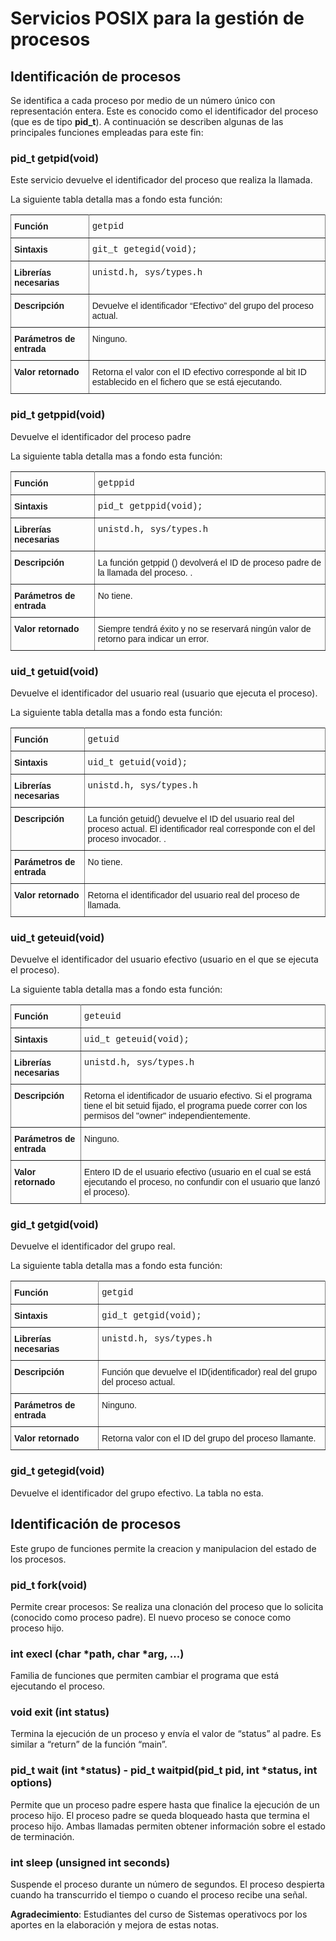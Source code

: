 <style type="text/css">
.tg  {border-collapse:collapse;border-spacing:0;}
.tg td{font-family:Arial, sans-serif;font-size:14px;padding:10px 5px;border-style:solid;border-width:1px;overflow:hidden;word-break:normal;border-color:black;}
.tg th{font-family:Arial, sans-serif;font-size:14px;font-weight:normal;padding:10px 5px;border-style:solid;border-width:1px;overflow:hidden;word-break:normal;border-color:black;}
.tg .tg-0pky{border-color:inherit;text-align:left;vertical-align:top}
.tg .tg-code{font-family:"Courier New";order-color:inherit;text-align:left;vertical-align:top;border-color:inherit;}
</style>

# Servicios POSIX para la gestión de procesos #

## Identificación de procesos ##

Se identifica a cada proceso por medio de un número único con representación entera. Este es conocido como el identificador del proceso (que es de tipo **pid_t**). A continuación se describen algunas de las principales funciones empleadas para este fin:

### pid_t getpid(void) ###

Este servicio devuelve el identificador del proceso que realiza la llamada.

La siguiente tabla detalla mas a fondo esta función:

<table class="tg">
  <tr>
    <th class="tg-0pky"><b>Función</b></th>
    <th class="tg-code">getpid</th>
  </tr>
  <tr>
    <td class="tg-0pky"><b>Sintaxis</b></td>
    <td class="tg-code">git_t getegid(void);</td>
  </tr>
  <tr>
    <td class="tg-0pky"><b>Librerías necesarias</b></td>
    <td class="tg-code"> unistd.h, sys/types.h</td>
  </tr>
  <tr>
    <td class="tg-0pky"><b>Descripción</b></td>
    <td class="tg-0pky">Devuelve el identificador “Efectivo” del grupo del proceso actual. </td>
  </tr>
   <tr>
    <td class="tg-0pky"><b>Parámetros de entrada</b></td>
    <td class="tg-0pky">Ninguno. </td>
  </tr>
  <tr>
    <td class="tg-0pky"><b>Valor retornado</b></td>
    <td class="tg-0pky">
Retorna el valor con el  ID efectivo corresponde al bit ID establecido en el fichero que se está ejecutando. 
 </td>
  </tr>
</table>

### pid_t getppid(void) ###

Devuelve el identificador del proceso padre

La siguiente tabla detalla mas a fondo esta función:

<table class="tg">
  <tr>
    <th class="tg-0pky"><b>Función</b></th>
    <th class="tg-code">getppid</th>
  </tr>
  <tr>
    <td class="tg-0pky"><b>Sintaxis</b></td>
    <td class="tg-code">pid_t getppid(void);</td>
  </tr>
  <tr>
    <td class="tg-0pky"><b>Librerías necesarias</b></td>
    <td class="tg-code"> unistd.h, sys/types.h</td>
  </tr>
  <tr>
    <td class="tg-0pky"><b>Descripción</b></td>
    <td class="tg-0pky"> La función getppid () devolverá el ID de proceso padre de la llamada del proceso.
. </td>
  </tr>
   <tr>
    <td class="tg-0pky"><b>Parámetros de entrada</b></td>
    <td class="tg-0pky">No tiene. </td>
  </tr>
  <tr>
    <td class="tg-0pky"><b>Valor retornado</b></td>
    <td class="tg-0pky">Siempre tendrá éxito y no se reservará ningún valor de retorno para indicar un error.  
 </td>
  </tr>
</table>

### uid_t getuid(void) ###

Devuelve el identificador del usuario real (usuario que ejecuta el proceso).

La siguiente tabla detalla mas a fondo esta función:

<table class="tg">
  <tr>
    <th class="tg-0pky"><b>Función</b></th>
    <th class="tg-code">getuid</th>
  </tr>
  <tr>
    <td class="tg-0pky"><b>Sintaxis</b></td>
    <td class="tg-code">uid_t getuid(void);</td>
  </tr>
  <tr>
    <td class="tg-0pky"><b>Librerías necesarias</b></td>
    <td class="tg-code"> unistd.h, sys/types.h</td>
  </tr>
  <tr>
    <td class="tg-0pky"><b>Descripción</b></td>
    <td class="tg-0pky"> La función getuid() devuelve el ID del usuario real del proceso actual. El identificador real corresponde con el del proceso invocador.
. </td>
  </tr>
   <tr>
    <td class="tg-0pky"><b>Parámetros de entrada</b></td>
    <td class="tg-0pky">No tiene. </td>
  </tr>
  <tr>
    <td class="tg-0pky"><b>Valor retornado</b></td>
    <td class="tg-0pky">Retorna el identificador del usuario real del proceso de llamada.  
 </td>
  </tr>
</table>

### uid_t geteuid(void) ###

Devuelve el identificador del usuario efectivo (usuario en el que se ejecuta el proceso).

La siguiente tabla detalla mas a fondo esta función:

<table class="tg">
  <tr>
    <th class="tg-0pky"><b>Función</b></th>
    <th class="tg-code">geteuid</th>
  </tr>
  <tr>
    <td class="tg-0pky"><b>Sintaxis</b></td>
    <td class="tg-code">uid_t geteuid(void);</td>
  </tr>
  <tr>
    <td class="tg-0pky"><b>Librerías necesarias</b></td>
    <td class="tg-code"> unistd.h, sys/types.h</td>
  </tr>
  <tr>
    <td class="tg-0pky"><b>Descripción</b></td>
    <td class="tg-0pky"> Retorna el identificador de usuario efectivo. Si el programa tiene el bit setuid fijado, el programa puede correr con los permisos del "owner" independientemente. </td>
  </tr>
   <tr>
    <td class="tg-0pky"><b>Parámetros de entrada</b></td>
    <td class="tg-0pky">Ninguno. </td>
  </tr>
  <tr>
    <td class="tg-0pky"><b>Valor retornado</b></td>
    <td class="tg-0pky"> Entero ID de el usuario efectivo (usuario en el cual se está ejecutando el proceso, no confundir con el usuario que lanzó el proceso). 
 </td>
  </tr>
</table>


### gid_t getgid(void) ###


Devuelve el identificador del grupo real.

La siguiente tabla detalla mas a fondo esta función:

<table class="tg">
  <tr>
    <th class="tg-0pky"><b>Función</b></th>
    <th class="tg-code">getgid</th>
  </tr>
  <tr>
    <td class="tg-0pky"><b>Sintaxis</b></td>
    <td class="tg-code">gid_t getgid(void);</td>
  </tr>
  <tr>
    <td class="tg-0pky"><b>Librerías necesarias</b></td>
    <td class="tg-code"> unistd.h, sys/types.h</td>
  </tr>
  <tr>
    <td class="tg-0pky"><b>Descripción</b></td>
    <td class="tg-0pky"> Función que devuelve el ID(identificador) real del grupo del proceso actual. </td>
  </tr>
   <tr>
    <td class="tg-0pky"><b>Parámetros de entrada</b></td>
    <td class="tg-0pky">Ninguno. </td>
  </tr>
  <tr>
    <td class="tg-0pky"><b>Valor retornado</b></td>
    <td class="tg-0pky">Retorna valor con el ID del grupo del proceso llamante. 
 </td>
  </tr>
</table>

### gid_t getegid(void) ###

Devuelve el identificador del grupo efectivo. La tabla no esta.

## Identificación de procesos ##

Este grupo de funciones permite la creacion y manipulacion del estado de los procesos. 

### pid_t fork(void) ###

Permite crear procesos: Se realiza una clonación del proceso que lo solicita (conocido como proceso padre). El nuevo proceso se conoce como proceso hijo.

### int execl (char *path, char *arg, ...) ###

Familia de funciones que permiten cambiar el programa que está ejecutando el proceso.

### void exit (int status) ###

Termina la ejecución de un proceso y envía el valor de “status” al padre. Es similar a “return” de la función “main”.

### pid_t wait (int *status) - pid_t waitpid(pid_t pid, int *status, int options) ###

Permite que un proceso padre espere hasta que finalice la ejecución de un proceso hijo. El proceso padre se queda bloqueado hasta que termina el proceso hijo. Ambas llamadas permiten obtener información sobre el estado de terminación.

### int sleep (unsigned int seconds) ###

Suspende el proceso durante un número de segundos. El proceso despierta cuando ha transcurrido el tiempo o cuando el proceso recibe una señal.







**Agradecimiento**: Estudiantes del curso de Sistemas operativocs por los aportes en la elaboración y mejora de estas notas.